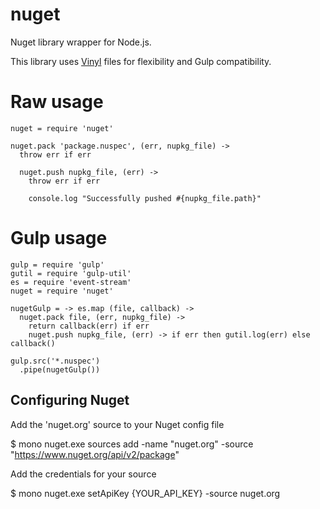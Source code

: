 # nuget

Nuget library wrapper for Node.js.

This library uses [Vinyl](https://github.com/wearefractal/vinyl) files for flexibility and Gulp compatibility.

# Raw usage

```
nuget = require 'nuget'

nuget.pack 'package.nuspec', (err, nupkg_file) ->
  throw err if err

  nuget.push nupkg_file, (err) ->
    throw err if err

    console.log "Successfully pushed #{nupkg_file.path}"
```

# Gulp usage

```
gulp = require 'gulp'
gutil = require 'gulp-util'
es = require 'event-stream'
nuget = require 'nuget'

nugetGulp = -> es.map (file, callback) ->
  nuget.pack file, (err, nupkg_file) ->
    return callback(err) if err
    nuget.push nupkg_file, (err) -> if err then gutil.log(err) else callback()

gulp.src('*.nuspec')
  .pipe(nugetGulp())
```

## Configuring Nuget

Add the 'nuget.org' source to your Nuget config file

$ mono nuget.exe sources add -name "nuget.org" -source "https://www.nuget.org/api/v2/package"

Add the credentials for your source

$ mono nuget.exe setApiKey {YOUR_API_KEY} -source nuget.org
